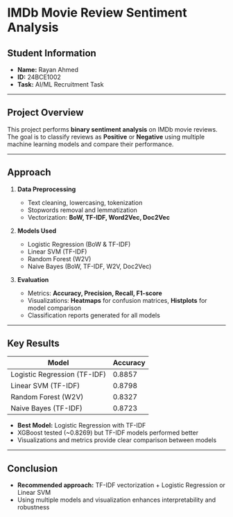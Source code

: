 # IMDb Movie Review Sentiment Analysis

## Student Information
- **Name:** Rayan Ahmed
- **ID:** 24BCE1002
- **Task:** AI/ML Recruitment Task

---

## Project Overview
This project performs **binary sentiment analysis** on IMDb movie reviews.  
The goal is to classify reviews as **Positive** or **Negative** using multiple machine learning models and compare their performance.

---

## Approach
1. **Data Preprocessing**
   - Text cleaning, lowercasing, tokenization  
   - Stopwords removal and lemmatization  
   - Vectorization: **BoW, TF-IDF, Word2Vec, Doc2Vec**

2. **Models Used**
   - Logistic Regression (BoW & TF-IDF)  
   - Linear SVM (TF-IDF)  
   - Random Forest (W2V)  
   - Naive Bayes (BoW, TF-IDF, W2V, Doc2Vec)

3. **Evaluation**
   - Metrics: **Accuracy, Precision, Recall, F1-score**  
   - Visualizations: **Heatmaps** for confusion matrices, **Histplots** for model comparison  
   - Classification reports generated for all models

---

## Key Results
| Model                       | Accuracy |
|------------------------------|---------|
| Logistic Regression (TF-IDF) | 0.8857  |
| Linear SVM (TF-IDF)          | 0.8798  |
| Random Forest (W2V)          | 0.8327  |
| Naive Bayes (TF-IDF)         | 0.8723  |

- **Best Model:** Logistic Regression with TF-IDF  
- XGBoost tested (~0.8269) but TF-IDF models performed better  
- Visualizations and metrics provide clear comparison between models

---

## Conclusion
- **Recommended approach:** TF-IDF vectorization + Logistic Regression or Linear SVM  
- Using multiple models and visualization enhances interpretability and robustness
